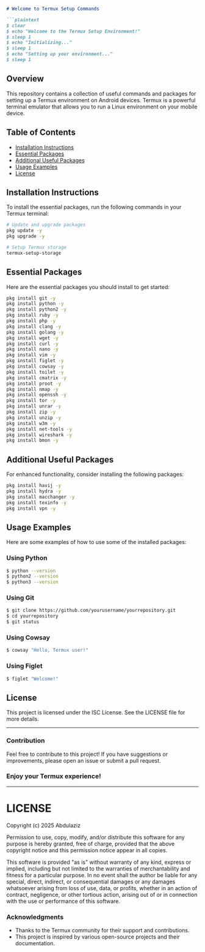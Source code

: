 
```markdown
# Welcome to Termux Setup Commands

```plaintext
$ clear
$ echo "Welcome to the Termux Setup Environment!"
$ sleep 1
$ echo "Initializing..."
$ sleep 1
$ echo "Setting up your environment..."
$ sleep 1
```

## Overview

This repository contains a collection of useful commands and packages for setting up a Termux environment on Android devices. Termux is a powerful terminal emulator that allows you to run a Linux environment on your mobile device.

## Table of Contents
- [Installation Instructions](#installation-instructions)
- [Essential Packages](#essential-packages)
- [Additional Useful Packages](#additional-useful-packages)
- [Usage Examples](#usage-examples)
- [License](#license)

## Installation Instructions

To install the essential packages, run the following commands in your Termux terminal:

```bash
# Update and upgrade packages
pkg update -y
pkg upgrade -y

# Setup Termux storage
termux-setup-storage
```

## Essential Packages

Here are the essential packages you should install to get started:

```bash
pkg install git -y
pkg install python -y
pkg install python2 -y
pkg install ruby -y
pkg install php -y
pkg install clang -y
pkg install golang -y
pkg install wget -y
pkg install curl -y
pkg install nano -y
pkg install vim -y
pkg install figlet -y
pkg install cowsay -y
pkg install toilet -y
pkg install cmatrix -y
pkg install proot -y
pkg install nmap -y
pkg install openssh -y
pkg install tor -y
pkg install unrar -y
pkg install zip -y
pkg install unzip -y
pkg install w3m -y
pkg install net-tools -y
pkg install wireshark -y
pkg install bmon -y
```

## Additional Useful Packages

For enhanced functionality, consider installing the following packages:

```bash
pkg install havij -y
pkg install hydra -y
pkg install macchanger -y
pkg install texinfo -y
pkg install vpn -y
```

## Usage Examples

Here are some examples of how to use some of the installed packages:

### Using Python
```bash
$ python --version
$ python2 --version
$ python3 --version
```

### Using Git
```bash
$ git clone https://github.com/yourusername/yourrepository.git
$ cd yourrepository
$ git status
```

### Using Cowsay
```bash
$ cowsay "Hello, Termux user!"
```

### Using Figlet
```bash
$ figlet "Welcome!"
```

## License

This project is licensed under the ISC License. See the LICENSE file for more details.

---

### Contribution
Feel free to contribute to this project! If you have suggestions or improvements, please open an issue or submit a pull request.

### Enjoy your Termux experience!

---

# LICENSE

Copyright (c) 2025 Abdulaziz

Permission to use, copy, modify, and/or distribute this software for any purpose
is hereby granted, free of charge, provided that the above copyright notice
and this permission notice appear in all copies.

This software is provided "as is" without warranty of any kind, express or implied,
including but not limited to the warranties of merchantability and fitness for a
particular purpose. In no event shall the author be liable for any special, direct,
indirect, or consequential damages or any damages whatsoever arising from loss of
use, data, or profits, whether in an action of contract, negligence, or other
tortious action, arising out of or in connection with the use or performance of
this software.

### Acknowledgments
- Thanks to the Termux community for their support and contributions.
- This project is inspired by various open-source projects and their documentation.
```



